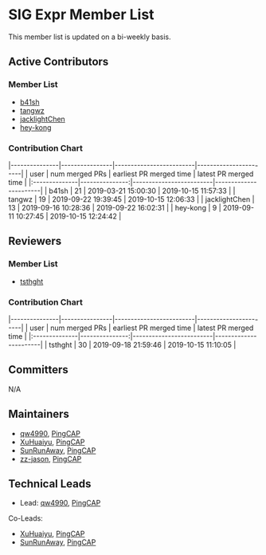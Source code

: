 # SIG Expr Member List

This member list is updated on a  bi-weekly basis.

## Active Contributors

### Member List

* [b41sh](https://github.com/b41sh)
* [tangwz](https://github.com/tangwz)
* [jacklightChen](https://github.com/jacklightChen)
* [hey-kong](https://github.com/hey-kong)

### Contribution Chart

|---------------|----------------|-------------------------|-----------------------|
| user          | num merged PRs | earliest PR merged time | latest PR merged time |
|:--------------|---------------:|-------------------------|-----------------------|
| b41sh         |             21 |   2019-03-21 15:00:30   |  2019-10-15 11:57:33  |
| tangwz        |             19 |   2019-09-22 19:39:45   |  2019-10-15 12:06:33  |
| jacklightChen |             13 |   2019-09-16 10:28:36   |  2019-09-22 16:02:31  |
| hey-kong      |              9 |   2019-09-11 10:27:45   |  2019-10-15 12:24:42  |

## Reviewers

### Member List

* [tsthght](https://github.com/tsthght)

### Contribution Chart

|---------------|----------------|-------------------------|-----------------------|
| user          | num merged PRs | earliest PR merged time | latest PR merged time |
|:--------------|---------------:|-------------------------|-----------------------|
| tsthght       |             30 |   2019-09-18 21:59:46   |  2019-10-15 11:10:05  |

## Committers

N/A

## Maintainers

* [qw4990](https://github.com/qw4990), [PingCAP](https://pingcap.com/en/)
* [XuHuaiyu](https://github.com/XuHuaiyu), [PingCAP](https://pingcap.com/en/)
* [SunRunAway](https://github.com/SunRunAway), [PingCAP](https://pingcap.com/en/)
* [zz-jason](https://github.com/zz-jason), [PingCAP](https://pingcap.com/en/)

## Technical Leads

* Lead: [qw4990](https://github.com/qw4990), [PingCAP](https://pingcap.com/en/)

Co-Leads:

* [XuHuaiyu](https://github.com/XuHuaiyu), [PingCAP](https://pingcap.com/en/)
* [SunRunAway](https://github.com/SunRunAway), [PingCAP](https://pingcap.com/en/)
